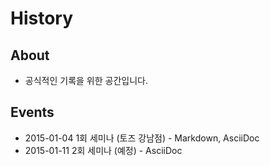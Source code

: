 History
=======

About
-----
* 공식적인 기록을 위한 공간입니다.

Events
------
* 2015-01-04 1회 세미나 (토즈 강남점) - Markdown, AsciiDoc
* 2015-01-11 2회 세미나 (예정) - AsciiDoc
